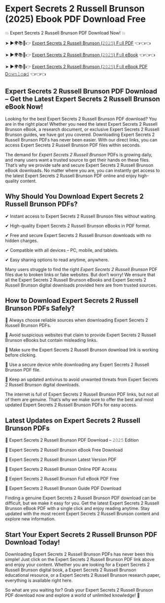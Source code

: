 # Expert Secrets 2 Russell Brunson (2025) Ebook PDF Download Free

💥 Expert Secrets 2 Russell Brunson PDF Download Now! 💥

➤ ►🌍📚📱👉 [Expert Secrets 2 Russell Brunson (𝟸𝟶𝟸𝟻) F𝚞ll PDF](https://getpdf.xyz/expert-secrets-2-russell-brunson) 👈👈👈


➤ ►🌍📚📱👉 [Expert Secrets 2 Russell Brunson (𝟸𝟶𝟸𝟻) F𝚞ll eBook](https://getpdf.xyz/expert-secrets-2-russell-brunson) 👈👈👈


➤ ►🌍📚📱👉 [Expert Secrets 2 Russell Brunson (𝟸𝟶𝟸𝟻) F𝚞ll eBook PDF D𝚘𝚠𝚗𝚕𝚘a𝚍](https://getpdf.xyz/expert-secrets-2-russell-brunson) 👈👈👈


## Expert Secrets 2 Russell Brunson PDF Download – Get the Latest Expert Secrets 2 Russell Brunson eBook Now!

Looking for the best Expert Secrets 2 Russell Brunson PDF download? You are in the right place! Whether you need the latest Expert Secrets 2 Russell Brunson eBook, a research document, or exclusive Expert Secrets 2 Russell Brunson guides, we have got you covered. Downloading Expert Secrets 2 Russell Brunson PDFs has never been easier. With our direct links, you can access Expert Secrets 2 Russell Brunson PDF files within seconds.

The demand for *Expert Secrets 2 Russell Brunson* PDFs is growing daily, and many users want a trusted source to get their hands on these files. That’s why we provide safe and secure Expert Secrets 2 Russell Brunson eBook downloads. No matter where you are, you can instantly get access to the latest Expert Secrets 2 Russell Brunson PDF online and enjoy high-quality content.

## Why Should You Download Expert Secrets 2 Russell Brunson PDFs?

✔ Instant access to Expert Secrets 2 Russell Brunson files without waiting.

✔ High-quality Expert Secrets 2 Russell Brunson eBooks in PDF format.

✔ Free and secure Expert Secrets 2 Russell Brunson downloads with no hidden charges.

✔ Compatible with all devices – PC, mobile, and tablets.

✔ Easy sharing options to read anytime, anywhere.

Many users struggle to find the right *Expert Secrets 2 Russell Brunson* PDF files due to broken links or fake websites. But don’t worry! We ensure that all the Expert Secrets 2 Russell Brunson eBooks and Expert Secrets 2 Russell Brunson digital downloads provided here are from trusted sources.

## How to Download Expert Secrets 2 Russell Brunson PDFs Safely?

📌 Always choose reliable sources when downloading Expert Secrets 2 Russell Brunson PDFs.

📌 Avoid suspicious websites that claim to provide Expert Secrets 2 Russell Brunson eBooks but contain misleading links.

📌 Make sure the Expert Secrets 2 Russell Brunson download link is working before clicking.

📌 Use a secure device while downloading any Expert Secrets 2 Russell Brunson PDF file.

📌 Keep an updated antivirus to avoid unwanted threats from Expert Secrets 2 Russell Brunson digital downloads.

The internet is full of Expert Secrets 2 Russell Brunson PDF links, but not all of them are genuine. That’s why we make sure to offer the best and most updated Expert Secrets 2 Russell Brunson PDFs for easy access.

## Latest Updates on Expert Secrets 2 Russell Brunson PDFs

🔹 Expert Secrets 2 Russell Brunson PDF Download – 𝟸𝟶𝟸𝟻 Edition

🔹 Expert Secrets 2 Russell Brunson eBook Free Download

🔹 Expert Secrets 2 Russell Brunson Latest Version PDF

🔹 Expert Secrets 2 Russell Brunson Online PDF Access

🔹 Expert Secrets 2 Russell Brunson Full eBook PDF Free

🔹 Expert Secrets 2 Russell Brunson Guide PDF Download

Finding a genuine Expert Secrets 2 Russell Brunson PDF download can be difficult, but we make it easy for you. Get the latest Expert Secrets 2 Russell Brunson eBook PDF with a single click and enjoy reading anytime. Stay updated with the most recent Expert Secrets 2 Russell Brunson content and explore new information.

## Start Your Expert Secrets 2 Russell Brunson PDF Download Today!

Downloading Expert Secrets 2 Russell Brunson PDFs has never been this simple! Just click on the Expert Secrets 2 Russell Brunson PDF link above and enjoy your content. Whether you are looking for a Expert Secrets 2 Russell Brunson digital book, a Expert Secrets 2 Russell Brunson educational resource, or a Expert Secrets 2 Russell Brunson research paper, everything is available right here.

So what are you waiting for? Grab your Expert Secrets 2 Russell Brunson PDF download now and explore a world of unlimited knowledge! 🚀